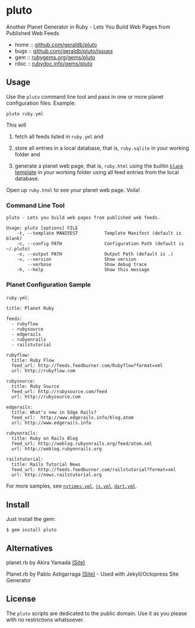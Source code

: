 # pluto

Another Planet Generator in Ruby - Lets You Build Web Pages
from Published Web Feeds

* home  :: [github.com/geraldb/pluto](https://github.com/geraldb/pluto)
* bugs  :: [github.com/geraldb/pluto/issues](https://github.com/geraldb/pluto/issues)
* gem   :: [rubygems.org/gems/pluto](https://rubygems.org/gems/pluto)
* rdoc  :: [rubydoc.info/gems/pluto](http://rubydoc.info/gems/pluto)


## Usage

Use the `pluto` command line tool and pass in one or more planet configuration files.
Example:

    pluto ruby.yml

This will

1) fetch all feeds listed in `ruby.yml` and 

2) store all entries in a local database, that is, `ruby.sqlite` in your working folder and

3) generate a planet web page, that is, `ruby.html` using the builtin [`blank` template](https://github.com/geraldb/pluto/blob/master/templates/blank.html.erb) in your working folder using all feed entries from the local database.

Open up `ruby.html` to see your planet web page. Voila!


### Command Line Tool

~~~
pluto - Lets you build web pages from published web feeds.

Usage: pluto [options] FILE
    -t, --template MANIFEST          Template Manifest (default is blank)
    -c, --config PATH                Configuration Path (default is ~/.pluto)
    -o, --output PATH                Output Path (default is .)
    -v, --version                    Show version
        --verbose                    Show debug trace
    -h, --help                       Show this message
~~~


### Planet Configuration Sample 

`ruby.yml`:

```
title: Planet Ruby

feeds:
  - rubyflow
  - rubysource
  - edgerails
  - rubyonrails
  - railstutorial

rubyflow:
  title: Ruby Flow
  feed_url: http://feeds.feedburner.com/Rubyflow?format=xml
  url: http://rubyflow.com

rubysource:
  title: Ruby Source
  feed_url: http://rubysource.com/feed
  url: http://rubysource.com

edgerails:
  title: What's new in Edge Rails?
  feed_url:  http://www.edgerails.info/blog.atom
  url: http://www.edgerails.info

rubyonrails:
  title: Ruby on Rails Blog
  feed_url: http://weblog.rubyonrails.org/feed/atom.xml
  url: http://weblog.rubyonrails.org

railstutorial:
  title: Rails Tutorial News
  feed_url: http://feeds.feedburner.com/railstutorial?format=xml
  url: http://news.railstutorial.org
```

For more samples, see [`nytimes.yml`](https://github.com/geraldb/pluto/blob/master/samples/nytimes.yml),
[`js.yml`](https://github.com/geraldb/pluto/blob/master/samples/js.yml),
[`dart.yml`](https://github.com/geraldb/pluto/blob/master/samples/dart.yml).


## Install

Just install the gem:

    $ gem install pluto


## Alternatives

planet.rb by Akira Yamada [(Site)](http://planet.rubyforge.org)

Planet.rb by Pablo Astigarraga [(Site)](https://github.com/pote/planet.rb)  - Used with Jekyll/Octopress Site Generator


## License

The `pluto` scripts are dedicated to the public domain.
Use it as you please with no restrictions whatsoever.
